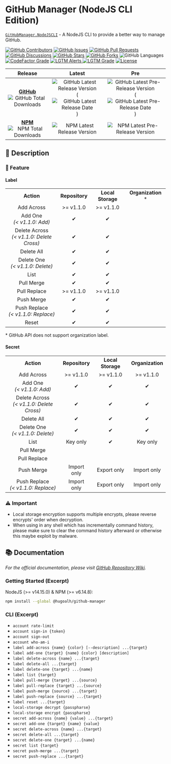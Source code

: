 # GitHub Manager (NodeJS CLI Edition)

[`GitHubManager.NodeJSCLI`](https://github.com/hugoalh-studio/github-manager-nodejscli) - A NodeJS CLI to provide a better way to manage GitHub.

[![GitHub Contributors](https://img.shields.io/github/contributors/hugoalh-studio/github-manager-nodejscli?label=Contributors&logo=github&logoColor=ffffff&style=flat-square)](https://github.com/hugoalh-studio/github-manager-nodejscli/graphs/contributors)
[![GitHub Issues](https://img.shields.io/github/issues-raw/hugoalh-studio/github-manager-nodejscli?label=Issues&logo=github&logoColor=ffffff&style=flat-square)](https://github.com/hugoalh-studio/github-manager-nodejscli/issues)
[![GitHub Pull Requests](https://img.shields.io/github/issues-pr-raw/hugoalh-studio/github-manager-nodejscli?label=Pull%20Requests&logo=github&logoColor=ffffff&style=flat-square)](https://github.com/hugoalh-studio/github-manager-nodejscli/pulls)
[![GitHub Discussions](https://img.shields.io/github/discussions/hugoalh-studio/github-manager-nodejscli?label=Discussions&logo=github&logoColor=ffffff&style=flat-square)](https://github.com/hugoalh-studio/github-manager-nodejscli/discussions)
[![GitHub Stars](https://img.shields.io/github/stars/hugoalh-studio/github-manager-nodejscli?label=Stars&logo=github&logoColor=ffffff&style=flat-square)](https://github.com/hugoalh-studio/github-manager-nodejscli/stargazers)
[![GitHub Forks](https://img.shields.io/github/forks/hugoalh-studio/github-manager-nodejscli?label=Forks&logo=github&logoColor=ffffff&style=flat-square)](https://github.com/hugoalh-studio/github-manager-nodejscli/network/members)
![GitHub Languages](https://img.shields.io/github/languages/count/hugoalh-studio/github-manager-nodejscli?label=Languages&logo=github&logoColor=ffffff&style=flat-square)
[![CodeFactor Grade](https://img.shields.io/codefactor/grade/github/hugoalh-studio/github-manager-nodejscli?label=Grade&logo=codefactor&logoColor=ffffff&style=flat-square)](https://www.codefactor.io/repository/github/hugoalh-studio/github-manager-nodejscli)
[![LGTM Alerts](https://img.shields.io/lgtm/alerts/g/hugoalh-studio/github-manager-nodejscli?label=Alerts&logo=lgtm&logoColor=ffffff&style=flat-square)
![LGTM Grade](https://img.shields.io/lgtm/grade/javascript/g/hugoalh-studio/github-manager-nodejscli?label=Grade&logo=lgtm&logoColor=ffffff&style=flat-square)](https://lgtm.com/projects/g/hugoalh-studio/github-manager-nodejscli)
[![License](https://img.shields.io/static/v1?label=License&message=MIT&color=brightgreen&style=flat-square)](./LICENSE.md)

| **Release** | **Latest** | **Pre** |
|:-:|:-:|:-:|
| [**GitHub**](https://github.com/hugoalh-studio/github-manager-nodejscli/releases) ![GitHub Total Downloads](https://img.shields.io/github/downloads/hugoalh-studio/github-manager-nodejscli/total?label=%20&style=flat-square) | ![GitHub Latest Release Version](https://img.shields.io/github/release/hugoalh-studio/github-manager-nodejscli?sort=semver&label=%20&style=flat-square) (![GitHub Latest Release Date](https://img.shields.io/github/release-date/hugoalh-studio/github-manager-nodejscli?label=%20&style=flat-square)) | ![GitHub Latest Pre-Release Version](https://img.shields.io/github/release/hugoalh-studio/github-manager-nodejscli?include_prereleases&sort=semver&label=%20&style=flat-square) (![GitHub Latest Pre-Release Date](https://img.shields.io/github/release-date-pre/hugoalh-studio/github-manager-nodejscli?label=%20&style=flat-square)) |
| [**NPM**](https://www.npmjs.com/package/@hugoalh/github-manager) ![NPM Total Downloads](https://img.shields.io/npm/dt/@hugoalh/github-manager?label=%20&style=flat-square) | ![NPM Latest Release Version](https://img.shields.io/npm/v/@hugoalh/github-manager/latest?label=%20&style=flat-square) | ![NPM Latest Pre-Release Version](https://img.shields.io/npm/v/@hugoalh/github-manager/pre?label=%20&style=flat-square) |

## 📝 Description

### 🌟 Feature

#### Label

<table>
  <tr>
    <td align="center"><b>Action</b></td>
    <td align="center"><b>Repository</b></td>
    <td align="center"><b>Local Storage</b></td>
    <td align="center"><b>Organization</b> *</td>
  </tr>
  <tr>
    <td align="center">Add Across</td>
    <td align="center">&gt;= v1.1.0</td>
    <td align="center">&gt;= v1.1.0</td>
    <td align="center"></td>
  </tr>
  <tr>
    <td align="center">Add One<br /><i>(&lt; v1.1.0: Add)</i></td>
    <td align="center">✔</td>
    <td align="center">✔</td>
    <td align="center"></td>
  </tr>
  <tr>
    <td align="center">Delete Across<br /><i>(&lt; v1.1.0: Delete Cross)</i></td>
    <td align="center">✔</td>
    <td align="center">✔</td>
    <td align="center"></td>
  </tr>
  <tr>
    <td align="center">Delete All</td>
    <td align="center">✔</td>
    <td align="center">✔</td>
    <td align="center"></td>
  </tr>
  <tr>
    <td align="center">Delete One<br /><i>(&lt; v1.1.0: Delete)</i></td>
    <td align="center">✔</td>
    <td align="center">✔</td>
    <td align="center"></td>
  </tr>
  <tr>
    <td align="center">List</td>
    <td align="center">✔</td>
    <td align="center">✔</td>
    <td align="center"></td>
  </tr>
  <tr>
    <td align="center">Pull Merge</td>
    <td align="center">✔</td>
    <td align="center">✔</td>
    <td align="center"></td>
  </tr>
  <tr>
    <td align="center">Pull Replace</td>
    <td align="center">&gt;= v1.1.0</td>
    <td align="center">&gt;= v1.1.0</td>
    <td align="center"></td>
  </tr>
  <tr>
    <td align="center">Push Merge</td>
    <td align="center">✔</td>
    <td align="center">✔</td>
    <td align="center"></td>
  </tr>
  <tr>
    <td align="center">Push Replace<br /><i>(&lt; v1.1.0: Replace)</i></td>
    <td align="center">✔</td>
    <td align="center">✔</td>
    <td align="center"></td>
  </tr>
  <tr>
    <td align="center">Reset</td>
    <td align="center">✔</td>
    <td align="center">✔</td>
    <td align="center"></td>
  </tr>
</table>

\* GitHub API does not support organization label.

#### Secret

<table>
  <tr>
    <td align="center"><b>Action</b></td>
    <td align="center"><b>Repository</b></td>
    <td align="center"><b>Local Storage</b></td>
    <td align="center"><b>Organization</b></td>
  </tr>
  <tr>
    <td align="center">Add Across</td>
    <td align="center">&gt;= v1.1.0</td>
    <td align="center">&gt;= v1.1.0</td>
    <td align="center">&gt;= v1.1.0</td>
  </tr>
  <tr>
    <td align="center">Add One<br /><i>(&lt; v1.1.0: Add)</i></td>
    <td align="center">✔</td>
    <td align="center">✔</td>
    <td align="center">✔</td>
  </tr>
  <tr>
    <td align="center">Delete Across<br /><i>(&lt; v1.1.0: Delete Cross)</i></td>
    <td align="center">✔</td>
    <td align="center">✔</td>
    <td align="center">✔</td>
  </tr>
  <tr>
    <td align="center">Delete All</td>
    <td align="center">✔</td>
    <td align="center">✔</td>
    <td align="center">✔</td>
  </tr>
  <tr>
    <td align="center">Delete One<br /><i>(&lt; v1.1.0: Delete)</i></td>
    <td align="center">✔</td>
    <td align="center">✔</td>
    <td align="center">✔</td>
  </tr>
  <tr>
    <td align="center">List</td>
    <td align="center">Key only</td>
    <td align="center">✔</td>
    <td align="center">Key only</td>
  </tr>
  <tr>
    <td align="center">Pull Merge</td>
    <td align="center"></td>
    <td align="center"></td>
    <td align="center"></td>
  </tr>
  <tr>
    <td align="center">Pull Replace</td>
    <td align="center"></td>
    <td align="center"></td>
    <td align="center"></td>
  </tr>
  <tr>
    <td align="center">Push Merge</td>
    <td align="center">Import only</td>
    <td align="center">Export only</td>
    <td align="center">Import only</td>
  </tr>
  <tr>
    <td align="center">Push Replace<br /><i>(&lt; v1.1.0: Replace)</i></td>
    <td align="center">Import only</td>
    <td align="center">Export only</td>
    <td align="center">Import only</td>
  </tr>
</table>

### ⚠ Important

- Local storage encryption supports multiple encrypts, please reverse encrypts' order when decryption.
- When using in any shell which has incrementally command history, please make sure to clear the command history afterward or otherwise this maybe exploit by malware.

## 📚 Documentation

*For the official documentation, please visit [GitHub Repository Wiki](https://github.com/hugoalh-studio/github-manager-nodejscli/wiki).*

### Getting Started (Excerpt)

NodeJS (>= v14.15.0) & NPM (>= v6.14.8):

```sh
npm install --global @hugoalh/github-manager
```

### CLI (Excerpt)

- `account rate-limit`
- `account sign-in {token}`
- `account sign-out`
- `account who-am-i`
- `label add-across {name} {color} [--description] ...{target}`
- `label add-one {target} {name} {color} [description]`
- `label delete-across {name} ...{target}`
- `label delete-all ...{target}`
- `label delete-one {target} ...{name}`
- `label list {target}`
- `label pull-merge {target} ...{source}`
- `label pull-replace {target} ...{source}`
- `label push-merge {source} ...{target}`
- `label push-replace {source} ...{target}`
- `label reset ...{target}`
- `local-storage decrypt {passpharse}`
- `local-storage encrypt {passpharse}`
- `secret add-across {name} {value} ...{target}`
- `secret add-one {target} {name} {value}`
- `secret delete-across {name} ...{target}`
- `secret delete-all ...{target}`
- `secret delete-one {target} ...{name}`
- `secret list {target}`
- `secret push-merge ...{target}`
- `secret push-replace ...{target}`
